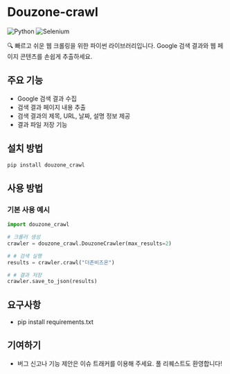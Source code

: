 # Douzone-crawl

![Python](https://img.shields.io/badge/python-3.12+-blue.svg)
![Selenium](https://img.shields.io/badge/selenium-4.0+-green.svg)

🔍 빠르고 쉬운 웹 크롤링을 위한 파이썬 라이브러리입니다. Google 검색 결과와 웹 페이지 콘텐츠를 손쉽게 추출하세요.

## 주요 기능

- Google 검색 결과 수집
- 검색 결과 페이지 내용 추출
- 검색 결과의 제목, URL, 날짜, 설명 정보 제공
- 결과 파일 저장 기능

## 설치 방법

```bash
pip install douzone_crawl
```

## 사용 방법

### 기본 사용 예시

```python
import douzone_crawl

# 크롤러 생성
crawler = douzone_crawl.DouzoneCrawler(max_results=2)

# # 검색 실행
results = crawler.crawl("더존비즈온")

# # 결과 저장
crawler.save_to_json(results)
```

## 요구사항

- pip install requirements.txt


## 기여하기

- 버그 신고나 기능 제안은 이슈 트래커를 이용해 주세요. 풀 리퀘스트도 환영합니다!
